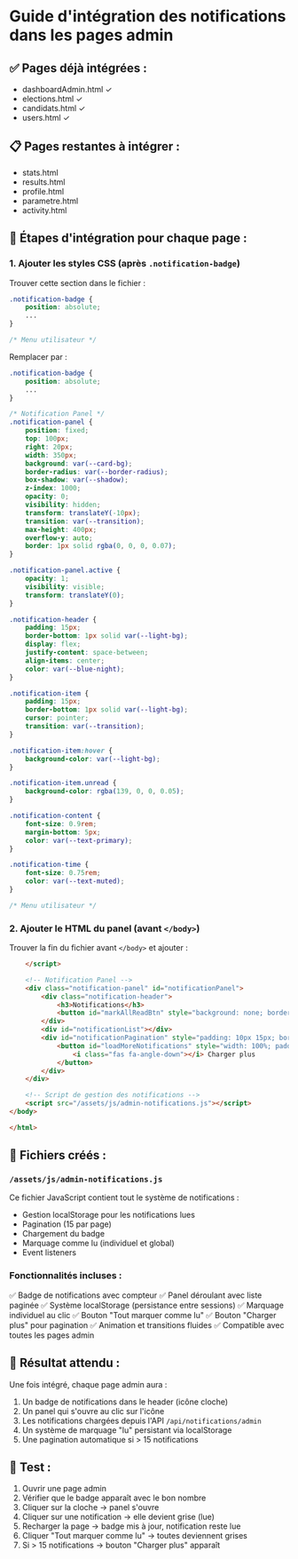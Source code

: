 # Guide d'intégration des notifications dans les pages admin

## ✅ Pages déjà intégrées :
- dashboardAdmin.html ✓
- elections.html ✓
- candidats.html ✓
- users.html ✓

## 📋 Pages restantes à intégrer :
- stats.html
- results.html
- profile.html
- parametre.html
- activity.html

## 🔧 Étapes d'intégration pour chaque page :

### 1. Ajouter les styles CSS (après `.notification-badge`)

Trouver cette section dans le fichier :
```css
.notification-badge {
    position: absolute;
    ...
}

/* Menu utilisateur */
```

Remplacer par :
```css
.notification-badge {
    position: absolute;
    ...
}

/* Notification Panel */
.notification-panel {
    position: fixed;
    top: 100px;
    right: 20px;
    width: 350px;
    background: var(--card-bg);
    border-radius: var(--border-radius);
    box-shadow: var(--shadow);
    z-index: 1000;
    opacity: 0;
    visibility: hidden;
    transform: translateY(-10px);
    transition: var(--transition);
    max-height: 400px;
    overflow-y: auto;
    border: 1px solid rgba(0, 0, 0, 0.07);
}

.notification-panel.active {
    opacity: 1;
    visibility: visible;
    transform: translateY(0);
}

.notification-header {
    padding: 15px;
    border-bottom: 1px solid var(--light-bg);
    display: flex;
    justify-content: space-between;
    align-items: center;
    color: var(--blue-night);
}

.notification-item {
    padding: 15px;
    border-bottom: 1px solid var(--light-bg);
    cursor: pointer;
    transition: var(--transition);
}

.notification-item:hover {
    background-color: var(--light-bg);
}

.notification-item.unread {
    background-color: rgba(139, 0, 0, 0.05);
}

.notification-content {
    font-size: 0.9rem;
    margin-bottom: 5px;
    color: var(--text-primary);
}

.notification-time {
    font-size: 0.75rem;
    color: var(--text-muted);
}

/* Menu utilisateur */
```

### 2. Ajouter le HTML du panel (avant `</body>`)

Trouver la fin du fichier avant `</body>` et ajouter :

```html
    </script>

    <!-- Notification Panel -->
    <div class="notification-panel" id="notificationPanel">
        <div class="notification-header">
            <h3>Notifications</h3>
            <button id="markAllReadBtn" style="background: none; border: none; color: var(--bordeaux); cursor: pointer; font-size: 0.85rem; font-weight: 600;">Tout marquer comme lu</button>
        </div>
        <div id="notificationList"></div>
        <div id="notificationPagination" style="padding: 10px 15px; border-top: 1px solid var(--light-bg); display: none;">
            <button id="loadMoreNotifications" style="width: 100%; padding: 8px; background: var(--bordeaux); color: white; border: none; border-radius: 6px; cursor: pointer; font-size: 0.85rem; font-weight: 600;">
                <i class="fas fa-angle-down"></i> Charger plus
            </button>
        </div>
    </div>

    <!-- Script de gestion des notifications -->
    <script src="/assets/js/admin-notifications.js"></script>
</body>

</html>
```

## 📝 Fichiers créés :

### `/assets/js/admin-notifications.js`
Ce fichier JavaScript contient tout le système de notifications :
- Gestion localStorage pour les notifications lues
- Pagination (15 par page)
- Chargement du badge
- Marquage comme lu (individuel et global)
- Event listeners

### Fonctionnalités incluses :
✅ Badge de notifications avec compteur
✅ Panel déroulant avec liste paginée
✅ Système localStorage (persistance entre sessions)
✅ Marquage individuel au clic
✅ Bouton "Tout marquer comme lu"
✅ Bouton "Charger plus" pour pagination
✅ Animation et transitions fluides
✅ Compatible avec toutes les pages admin

## 🎯 Résultat attendu :

Une fois intégré, chaque page admin aura :
1. Un badge de notifications dans le header (icône cloche)
2. Un panel qui s'ouvre au clic sur l'icône
3. Les notifications chargées depuis l'API `/api/notifications/admin`
4. Un système de marquage "lu" persistant via localStorage
5. Une pagination automatique si > 15 notifications

## 🚀 Test :

1. Ouvrir une page admin
2. Vérifier que le badge apparaît avec le bon nombre
3. Cliquer sur la cloche → panel s'ouvre
4. Cliquer sur une notification → elle devient grise (lue)
5. Recharger la page → badge mis à jour, notification reste lue
6. Cliquer "Tout marquer comme lu" → toutes deviennent grises
7. Si > 15 notifications → bouton "Charger plus" apparaît
